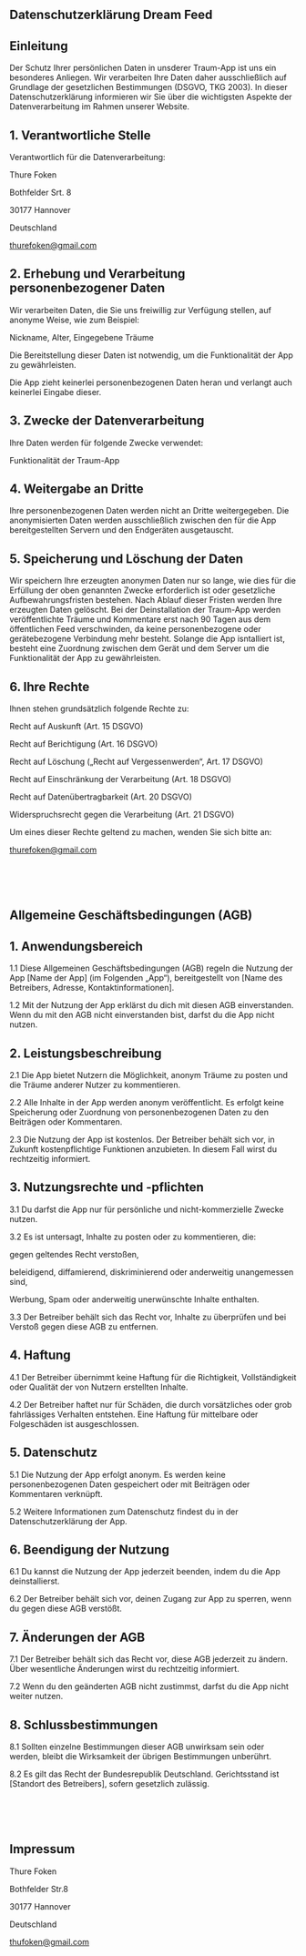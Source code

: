 <html>
<head>
</head>
<body>

## Datenschutzerklärung Dream Feed
## Einleitung
Der Schutz Ihrer persönlichen Daten in unsderer Traum-App ist uns ein besonderes Anliegen. Wir verarbeiten Ihre Daten daher ausschließlich auf Grundlage der gesetzlichen Bestimmungen (DSGVO, TKG 2003). In dieser Datenschutzerklärung informieren wir Sie über die wichtigsten Aspekte der Datenverarbeitung im Rahmen unserer Website.

## 1. Verantwortliche Stelle
Verantwortlich für die Datenverarbeitung:

Thure Foken

Bothfelder Srt. 8

30177 Hannover

Deutschland

thurefoken@gmail.com

## 2. Erhebung und Verarbeitung personenbezogener Daten
Wir verarbeiten Daten, die Sie uns freiwillig zur Verfügung stellen, auf anonyme Weise, wie zum Beispiel:

Nickname, Alter, Eingegebene Träume

Die Bereitstellung dieser Daten ist notwendig, um die Funktionalität der App zu gewährleisten.

Die App zieht keinerlei personenbezogenen Daten heran und verlangt auch keinerlei Eingabe dieser.

## 3. Zwecke der Datenverarbeitung
Ihre Daten werden für folgende Zwecke verwendet:

Funktionalität der Traum-App

## 4. Weitergabe an Dritte
Ihre personenbezogenen Daten werden nicht an Dritte weitergegeben. Die anonymisierten Daten werden ausschließlich zwischen den für die App bereitgestellten Servern und den Endgeräten ausgetauscht.

## 5. Speicherung und Löschung der Daten
Wir speichern Ihre erzeugten anonymen Daten nur so lange, wie dies für die Erfüllung der oben genannten Zwecke erforderlich ist oder gesetzliche Aufbewahrungsfristen bestehen. Nach Ablauf dieser Fristen werden Ihre erzeugten Daten gelöscht.
Bei der Deinstallation der Traum-App werden veröffentlichte Träume und Kommentare erst nach 90 Tagen aus dem öffentlichen Feed verschwinden, da keine personenbezogene oder gerätebezogene Verbindung mehr besteht.
Solange die App isntalliert ist, besteht eine Zuordnung zwischen dem Gerät und dem Server um die Funktionalität der App zu gewährleisten.

## 6. Ihre Rechte
Ihnen stehen grundsätzlich folgende Rechte zu:

Recht auf Auskunft (Art. 15 DSGVO)

Recht auf Berichtigung (Art. 16 DSGVO)

Recht auf Löschung („Recht auf Vergessenwerden“, Art. 17 DSGVO)

Recht auf Einschränkung der Verarbeitung (Art. 18 DSGVO)

Recht auf Datenübertragbarkeit (Art. 20 DSGVO)

Widerspruchsrecht gegen die Verarbeitung (Art. 21 DSGVO)

Um eines dieser Rechte geltend zu machen, wenden Sie sich bitte an:

thurefoken@gmail.com

<br>
<br>
<br>

## Allgemeine Geschäftsbedingungen (AGB)

## 1. Anwendungsbereich

1.1 Diese Allgemeinen Geschäftsbedingungen (AGB) regeln die Nutzung der App [Name der App] (im Folgenden „App“), bereitgestellt von [Name des Betreibers, Adresse, Kontaktinformationen].

1.2 Mit der Nutzung der App erklärst du dich mit diesen AGB einverstanden. Wenn du mit den AGB nicht einverstanden bist, darfst du die App nicht nutzen.

## 2. Leistungsbeschreibung

2.1 Die App bietet Nutzern die Möglichkeit, anonym Träume zu posten und die Träume anderer Nutzer zu kommentieren.

2.2 Alle Inhalte in der App werden anonym veröffentlicht. Es erfolgt keine Speicherung oder Zuordnung von personenbezogenen Daten zu den Beiträgen oder Kommentaren.

2.3 Die Nutzung der App ist kostenlos. Der Betreiber behält sich vor, in Zukunft kostenpflichtige Funktionen anzubieten. In diesem Fall wirst du rechtzeitig informiert.

## 3. Nutzungsrechte und -pflichten

3.1 Du darfst die App nur für persönliche und nicht-kommerzielle Zwecke nutzen.

3.2 Es ist untersagt, Inhalte zu posten oder zu kommentieren, die:

gegen geltendes Recht verstoßen,

beleidigend, diffamierend, diskriminierend oder anderweitig unangemessen sind,

Werbung, Spam oder anderweitig unerwünschte Inhalte enthalten.

3.3 Der Betreiber behält sich das Recht vor, Inhalte zu überprüfen und bei Verstoß gegen diese AGB zu entfernen.

## 4. Haftung

4.1 Der Betreiber übernimmt keine Haftung für die Richtigkeit, Vollständigkeit oder Qualität der von Nutzern erstellten Inhalte.

4.2 Der Betreiber haftet nur für Schäden, die durch vorsätzliches oder grob fahrlässiges Verhalten entstehen. Eine Haftung für mittelbare oder Folgeschäden ist ausgeschlossen.

## 5. Datenschutz

5.1 Die Nutzung der App erfolgt anonym. Es werden keine personenbezogenen Daten gespeichert oder mit Beiträgen oder Kommentaren verknüpft.

5.2 Weitere Informationen zum Datenschutz findest du in der Datenschutzerklärung der App.

## 6. Beendigung der Nutzung

6.1 Du kannst die Nutzung der App jederzeit beenden, indem du die App deinstallierst.

6.2 Der Betreiber behält sich vor, deinen Zugang zur App zu sperren, wenn du gegen diese AGB verstößt.

## 7. Änderungen der AGB

7.1 Der Betreiber behält sich das Recht vor, diese AGB jederzeit zu ändern. Über wesentliche Änderungen wirst du rechtzeitig informiert.

7.2 Wenn du den geänderten AGB nicht zustimmst, darfst du die App nicht weiter nutzen.

## 8. Schlussbestimmungen

8.1 Sollten einzelne Bestimmungen dieser AGB unwirksam sein oder werden, bleibt die Wirksamkeit der übrigen Bestimmungen unberührt.

8.2 Es gilt das Recht der Bundesrepublik Deutschland. Gerichtsstand ist [Standort des Betreibers], sofern gesetzlich zulässig.

<br>
<br>
<br>

## Impressum

Thure Foken

Bothfelder Str.8

30177 Hannover

Deutschland

thufoken@gmail.com

</body>
</html>

